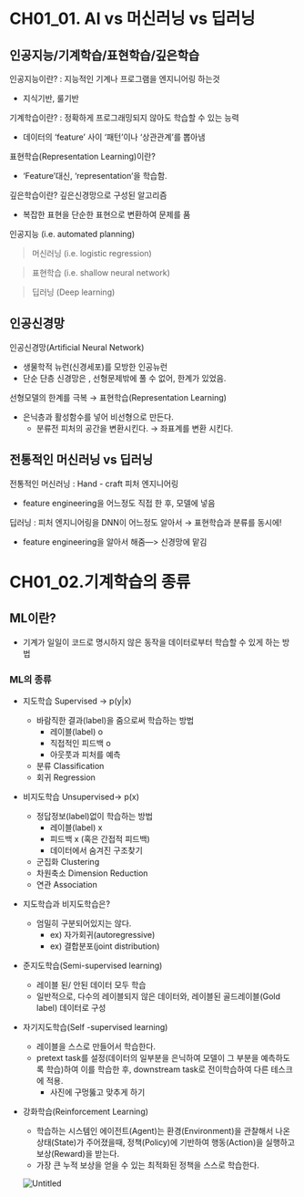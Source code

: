 # CH01_01. AI vs 머신러닝 vs 딥러닝

## 인공지능/기계학습/표현학습/깊은학습

인공지능이란? : 지능적인 기계나 프로그램을 엔지니어링 하는것

- 지식기반, 룰기반

기계학습이란? : 정확하게 프로그래밍되지 않아도 학습할 수 있는 능력

- 데이터의 ‘feature’ 사이 ‘패턴’이나 ‘상관관계’를 뽑아냄

표현학습(Representation Learning)이란?

- ‘Feature’대신, ‘representation’을 학습함.

깊은학습이란? 깊은신경망으로 구성된 알고리즘

- 복잡한 표현을 단순한 표현으로 변환하여 문제를 품

인공지능 (i.e. automated planning)

>머신러닝 (i.e. logistic regression)

>표현학습 (i.e. shallow neural network)

>딥러닝 (Deep learning)

## 인공신경망

인공신경망(Artificial Neural Network)

- 생물학적 뉴런(신경세포)를 모방한 인공뉴런
- 단순 단층 신경망은 , 선형문제밖에 풀 수 없어, 한계가 있었음.

선형모델의 한계를 극복 → 표현학습(Representation Learning)

- 은닉층과 활성함수를 넣어 비선형으로 만든다.
    - 분류전 피처의 공간을 변환시킨다. → 좌표계를 변환 시킨다.
    

## 전통적인 머신러닝 vs 딥러닝

전통적인 머신러닝 : Hand - craft 피처 엔지니어링

- feature engineering을 어느정도 직접 한 후,  모델에 넣음

딥러닝 : 피처 엔지니어링을 DNN이 어느정도 알아서 → 표현학습과 분류를 동시에!

- feature engineering을 알아서 해줌—> 신경망에 맡김

# CH01_02.기계학습의 종류

## ML이란?

- 기계가 일일이 코드로 명시하지 않은 동작을 데이터로부터 학습할 수 있게 하는 방법

### ML의 종류

- 지도학습 Supervised → p(y|x)
    - 바람직한 결과(label)을 줌으로써 학습하는 방법
        - 레이블(label) o
        - 직접적인 피드백 o
        - 아웃풋과 피처를 예측
    - 분류 Classification
    - 회귀 Regression
- 비지도학습 Unsupervised→ p(x)
    - 정답정보(label)없이 학습하는 방법
        - 레이블(label) x
        - 피드백 x (혹은 간접적 피드백)
        - 데이터에서 숨겨진 구조찾기
    - 군집화 Clustering
    - 차원축소 Dimension Reduction
    - 연관 Association
- 지도학습과 비지도학습은?
    - 엄밀히 구분되어있지는 않다.
        - ex) 자가회귀(autoregressive)
        - ex) 결합분포(joint distribution)
- 준지도학습(Semi-supervised learning)
    - 레이블 된/ 안된 데이터 모두 학습
    - 일반적으로, 다수의 레이블되지 않은 데이터와, 레이블된 골드레이블(Gold label) 데이터로 구성
- 자기지도학습(Self -supervised learning)
    - 레이블을 스스로 만들어서 학습한다.
    - pretext task를 설정(데이터의 일부분을 은닉하여 모델이 그 부분을 예측하도록 학습)하여 이를 학습한 후, downstream task로 전이학습하여 다른 테스크에 적용.
        - 사진에 구멍뚫고 맞추게 하기
- 강화학습(Reinforcement Learning)
    - 학습하는 시스템인 에이전트(Agent)는 환경(Environment)을 관찰해서 나온 상태(State)가 주어졌을때, 정책(Policy)에 기반하여 행동(Action)을 실행하고 보상(Reward)을 받는다.
    - 가장 큰 누적 보상을 얻을 수 있는 최적화된 정책을 스스로 학습한다.
    
    ![Untitled](https://s3-us-west-2.amazonaws.com/secure.notion-static.com/6d8cbf22-c19f-4146-b920-f2278c59e3c9/Untitled.png)
